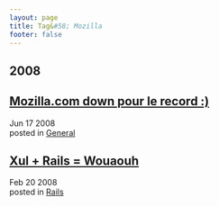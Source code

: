 ```yaml
---
layout: page
title: Tag&#58; Mozilla
footer: false
---
```


<div id="blog-archives" class="category">
<h2>2008</h2>

<article>
<h1><a href="/2008/06/17/mozillacom-down-pour-le-record/index.html">Mozilla.com down pour le record :)</a></h1>
<time datetime="2008-06-17T00:00:00-06:00" pubdate><span class='month'>Jun</span> <span class='day'>17</span> <span class='year'>2008</span></time>
<footer>
<span class="categories">posted in 
<a href='/categories/general/'>General</a></span>
</footer>
</article>

<article>
<h1><a href="/2008/02/20/xul-rails-wouaouh/index.html">Xul + Rails = Wouaouh</a></h1>
<time datetime="2008-02-20T00:00:00-06:00" pubdate><span class='month'>Feb</span> <span class='day'>20</span> <span class='year'>2008</span></time>
<footer>
<span class="categories">posted in 
<a href='/categories/rails/'>Rails</a></span>
</footer>
</article>
</div>
